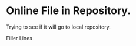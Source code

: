 # Online File in Repository. 
Trying to see if it will go to local repository. 

Filler Lines















